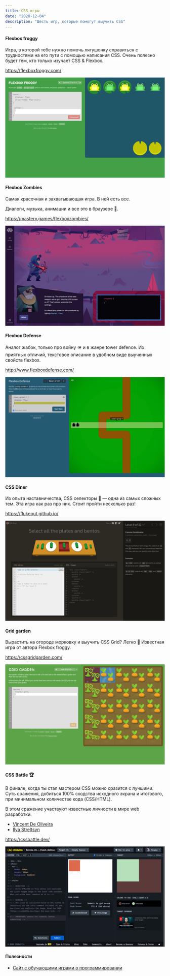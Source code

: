 ```yaml
---
title: CSS игры
date: "2020-12-04"
description: "Шесть игр, которые помогут выучить CSS"
---
```


#### Flexbox froggy

Игра, в которой тебе нужно помочь лягушонку справиться с трудностями на его пути с помощью написания CSS.
Очень полезно будет тем, кто только изучает CSS & Flexbox.

https://flexboxfroggy.com/

![Flexbox froggy game screenshot](froggy.png)

#### Flexbox Zombies

Самая красочная и захватывающая игра. В ней есть все.

Диалоги, музыка, анимации и все это в браузере 🤯.

https://mastery.games/flexboxzombies/

![Flexbox Zombies game screenshot](zombie.png)

#### Flexbox Defense

Аналог жабок, только про войну 🪖 и в жанре tower defence.
Из приятных отличий, текстовое описание в удобном виде выученных свойств flexbox.

http://www.flexboxdefense.com/

![Flexbox Defense game screenshot](defence.png)

#### CSS Diner

Из опыта наставничества, CSS селекторы 🎯 — одна из самых сложных тем.
Эта игра как раз про них. Стоит пройти несколько раз!

https://flukeout.github.io/

![CSS Diner game screenshot](cssdiner.png)

#### Grid garden

Вырастить на огороде морковку и выучить CSS Grid? Легко 🥳
Известная игра от автора Flexbox froggy.

https://cssgridgarden.com/

![Grid garden game screenshot](grid.png)

#### CSS Battle 🏆

В финале, когда ты стал мастером CSS можно сразится с лучшими.
Суть сражения, добиться 100% сходства исходного экрана и итогового, при минимальном количестве кода (CSS/HTML).

В этом сражение участвуют известные личности в мире web разработки.

- [Vincent De Oliveira](https://iamvdo.me/)
- [Ilya Streltsyn](https://css-live.ru/)

https://cssbattle.dev/

![CSS Battle game screenshot](cssbattle.png)

#### Полезности
- [Сайт с обучающими играми о программировании](https://codepip.com/games/)
